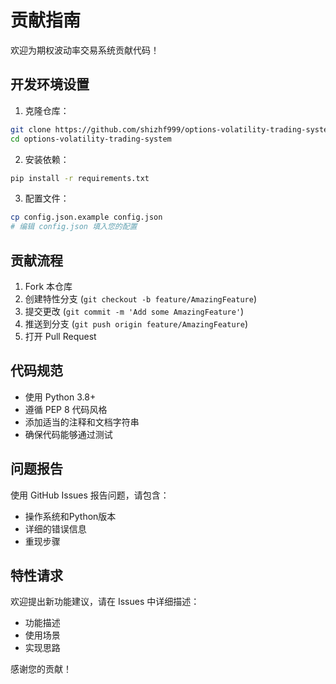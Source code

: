 # 贡献指南

欢迎为期权波动率交易系统贡献代码！

## 开发环境设置

1. 克隆仓库：
```bash
git clone https://github.com/shizhf999/options-volatility-trading-system.git
cd options-volatility-trading-system
```

2. 安装依赖：
```bash
pip install -r requirements.txt
```

3. 配置文件：
```bash
cp config.json.example config.json
# 编辑 config.json 填入您的配置
```

## 贡献流程

1. Fork 本仓库
2. 创建特性分支 (`git checkout -b feature/AmazingFeature`)
3. 提交更改 (`git commit -m 'Add some AmazingFeature'`)
4. 推送到分支 (`git push origin feature/AmazingFeature`)
5. 打开 Pull Request

## 代码规范

- 使用 Python 3.8+
- 遵循 PEP 8 代码风格
- 添加适当的注释和文档字符串
- 确保代码能够通过测试

## 问题报告

使用 GitHub Issues 报告问题，请包含：
- 操作系统和Python版本
- 详细的错误信息
- 重现步骤

## 特性请求

欢迎提出新功能建议，请在 Issues 中详细描述：
- 功能描述
- 使用场景
- 实现思路

感谢您的贡献！
